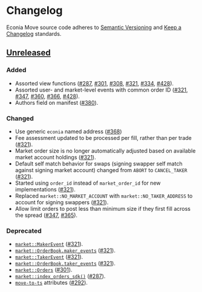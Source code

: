 # Changelog

Econia Move source code adheres to [Semantic Versioning] and [Keep a Changelog] standards.

## [Unreleased]

### Added

- Assorted view functions ([#287], [#301], [#308], [#321], [#334], [#428]).
- Assorted user- and market-level events with common order ID ([#321], [#347], [#360], [#366], [#428]).
- Authors field on manifest ([#380]).

### Changed

- Use generic `econia` named address ([#368])
- Fee assessment updated to be processed per fill, rather than per trade ([#321]).
- Market order size is no longer automatically adjusted based on available market account holdings ([#321]).
- Default self match behavior for swaps (signing swapper self match against signing market account) changed from `ABORT` to `CANCEL_TAKER` ([#321]).
- Started using `order_id` instead of `market_order_id` for new implementations ([#321]).
- Replaced `market::NO_MARKET_ACCOUNT` with `market::NO_TAKER_ADDRESS` to account for signing swappers ([#321]).
- Allow limit orders to post less than minimum size if they first fill across the spread ([#347], [#365]).

### Deprecated

- [`market::MakerEvent`](https://github.com/econia-labs/econia/blob/v4.0.2-audited/src/move/econia/sources/market.move#L523) ([#321]).
- [`market::OrderBook.maker_events`](https://github.com/econia-labs/econia/blob/v4.0.2-audited/src/move/econia/sources/market.move#L585) ([#321]).
- [`market::TakerEvent`](https://github.com/econia-labs/econia/blob/v4.0.2-audited/src/move/econia/sources/market.move#L600) ([#321]).
- [`market::OrderBook.taker_events`](https://github.com/econia-labs/econia/blob/v4.0.2-audited/src/move/econia/sources/market.move#L587) ([#321]).
- [`market::Orders`](https://github.com/econia-labs/econia/blob/v4.0.2-audited/src/move/econia/sources/market.move#L3337) ([#301]).
- [`market::index_orders_sdk()`](https://github.com/econia-labs/econia/blob/v4.0.2-audited/src/move/econia/sources/market.move#L3362) ([#287]).
- [`move-to-ts`](https://github.com/hippospace/move-to-ts) attributes ([#292]).

[#287]: https://github.com/econia-labs/econia/pull/287
[#292]: https://github.com/econia-labs/econia/pull/292
[#301]: https://github.com/econia-labs/econia/pull/301
[#308]: https://github.com/econia-labs/econia/pull/308
[#321]: https://github.com/econia-labs/econia/pull/321
[#334]: https://github.com/econia-labs/econia/pull/334
[#347]: https://github.com/econia-labs/econia/pull/347
[#360]: https://github.com/econia-labs/econia/pull/360
[#365]: https://github.com/econia-labs/econia/pull/365
[#366]: https://github.com/econia-labs/econia/pull/366
[#368]: https://github.com/econia-labs/econia/pull/368
[#380]: https://github.com/econia-labs/econia/pull/380
[#428]: https://github.com/econia-labs/econia/pull/428
[keep a changelog]: https://keepachangelog.com/en/1.0.0/
[semantic versioning]: https://semver.org/spec/v2.0.0.html
[unreleased]: https://github.com/econia-labs/econia/compare/v4.0.2-audited...HEAD
